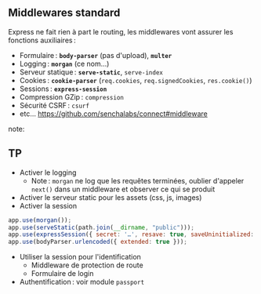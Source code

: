 ## Middlewares standard

Express ne fait rien à part le routing, les middlewares vont assurer les fonctions auxiliaires :

* Formulaire : **`body-parser`** (pas d'upload), **`multer`**
* Logging : **`morgan`** (ce nom…)
* Serveur statique : **`serve-static`**, `serve-index`
* Cookies : **`cookie-parser`** (`req.cookies`, `req.signedCookies`, `res.cookie()`)
* Sessions : **`express-session`**
* Compression GZip : `compression`
* Sécurité CSRF : `csurf`
* etc… https://github.com/senchalabs/connect#middleware

note:

## TP

* Activer le logging
  * Note : `morgan` ne log que les requêtes terminées, oublier d'appeler `next()` dans un middleware et observer ce qui se produit
* Activer le serveur static pour les assets (css, js, images)
* Activer la session

```js
app.use(morgan());
app.use(serveStatic(path.join(__dirname, "public")));
app.use(expressSession({ secret: '…', resave: true, saveUninitialized: false });
app.use(bodyParser.urlencoded({ extended: true }));
```

* Utiliser la session pour l'identification
  * Middleware de protection de route
  * Formulaire de login
* Authentification : voir module `passport`
